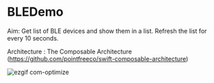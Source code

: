# BLEDemo
Aim: Get list of BLE devices and show them in a list. Refresh the list for every 10 seconds.

Architecture : The Composable Architecture
 (https://github.com/pointfreeco/swift-composable-architecture)

![ezgif com-optimize](https://github.com/HarshaiOS1/BLEDemo/assets/46565732/076ffbc1-c778-4bc5-a6b9-03b5ab353471)
